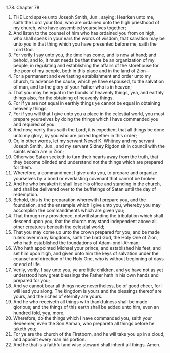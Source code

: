 1.78. Chapter 78
1. THE Lord spake unto Joseph Smith, Jun., saying: Hearken unto me, saith the Lord your God, who are ordained unto the high priesthood of my church, who have assembled yourselves together;
2. And listen to the counsel of him who has ordained you from on high, who shall speak in your ears the words of wisdom, that salvation may be unto you in that thing which you have presented before me, saith the Lord God.
3. For verily I say unto you, the time has come, and is now at hand; and behold, and lo, it must needs be that there be an organization of my people, in regulating and establishing the affairs of the storehouse for the poor of my people, both in this place and in the land of Zion--
4. For a permanent and everlasting establishment and order unto my church, to advance the cause, which ye have espoused, to the salvation of man, and to the glory of your Father who is in heaven;
5. That you may be equal in the bonds of heavenly things, yea, and earthly things also, for the obtaining of heavenly things.
6. For if ye are not equal in earthly things ye cannot be equal in obtaining heavenly things;
7. For if you will that I give unto you a place in the celestial world, you must prepare yourselves by doing the things which I have commanded you and required of you.
8. And now, verily thus saith the Lord, it is expedient that all things be done unto my glory, by you who are joined together in this order;
9. Or, in other words, let my servant Newel K. Whitney and my servant Joseph Smith, Jun., and my servant Sidney Rigdon sit in council with the saints which are in Zion;
10. Otherwise Satan seeketh to turn their hearts away from the truth, that they become blinded and understand not the things which are prepared for them.
11. Wherefore, a commandment I give unto you, to prepare and organize yourselves by a bond or everlasting covenant that cannot be broken.
12. And he who breaketh it shall lose his office and standing in the church, and shall be delivered over to the buffetings of Satan until the day of redemption.
13. Behold, this is the preparation wherewith I prepare you, and the foundation, and the ensample which I give unto you, whereby you may accomplish the commandments which are given you;
14. That through my providence, notwithstanding the tribulation which shall descend upon you, that the church may stand independent above all other creatures beneath the celestial world;
15. That you may come up unto the crown prepared for you, and be made rulers over many kingdoms, saith the Lord God, the Holy One of Zion, who hath established the foundations of Adam-ondi-Ahman;
16. Who hath appointed Michael your prince, and established his feet, and set him upon high, and given unto him the keys of salvation under the counsel and direction of the Holy One, who is without beginning of days or end of life.
17. Verily, verily, I say unto you, ye are little children, and ye have not as yet understood how great blessings the Father hath in his own hands and prepared for you;
18. And ye cannot bear all things now; nevertheless, be of good cheer, for I will lead you along. The kingdom is yours and the blessings thereof are yours, and the riches of eternity are yours.
19. And he who receiveth all things with thankfulness shall be made glorious; and the things of this earth shall be added unto him, even an hundred fold, yea, more.
20. Wherefore, do the things which I have commanded you, saith your Redeemer, even the Son Ahman, who prepareth all things before he taketh you;
21. For ye are the church of the Firstborn, and he will take you up in a cloud, and appoint every man his portion.
22. And he that is a faithful and wise steward shall inherit all things. Amen.

